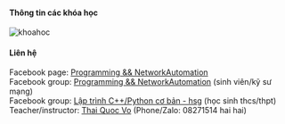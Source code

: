 #### Thông tin các khóa học
![khoahoc](https://scontent.fhan14-1.fna.fbcdn.net/v/t1.6435-9/182308434_1225929677865413_6160627026558284598_n.jpg?_nc_cat=104&ccb=1-3&_nc_sid=825194&_nc_ohc=cdwBN2RAe0wAX81V3B1&_nc_ht=scontent.fhan14-1.fna&oh=8dfd7daa5117135495ec93806062f3d3&oe=60BADDC4)                
          

#### Liên hệ
Facebook page: [Programming && NetworkAutomation](https://www.facebook.com/programmingna2001/)     
Facebook group: [Programming && NetworkAutomation](https://www.facebook.com/groups/programmingna2001) (sinh viên/kỹ sư mạng)    
Facebook group: [Lập trình C++/Python cơ bản - hsg](https://www.facebook.com/groups/programming2001) (học sinh thcs/thpt)   
Teacher/instructor: [Thai Quoc Vo](https://www.facebook.com/thaiquocvo2001) (Phone/Zalo: 08271514 hai hai) 
